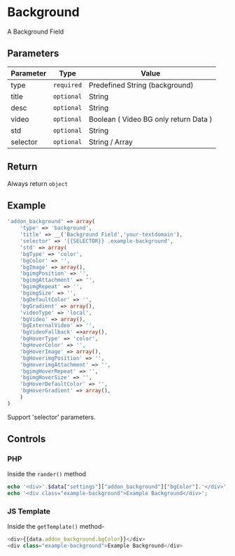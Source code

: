 # Background
A Background Field

## Parameters
Parameter | Type | Value
--- | --- | ---
type | `required` | Predefined String (background)
title | `optional` | String
desc | `optional` | String
video | `optional` | Boolean ( Video BG only return Data )
std | `optional` | String
selector | `optional` | String / Array

## Return
Always return `object`

## Example
```php
'addon_background' => array(
    'type' => 'background',
    'title' => __('Background Field','your-textdomain'),
    'selector' => '{{SELECTOR}} .example-background',
    'std' => array(
	'bgType' => 'color',
	'bgColor' => '',
	'bgImage' => array(),
	'bgimgPosition' => '',
	'bgimgAttachment' => '',
	'bgimgRepeat' => '',
	'bgimgSize' => '',
	'bgDefaultColor' => '',
	'bgGradient' => array(),
	'videoType' => 'local',
	'bgVideo' => array(),
	'bgExternalVideo' => '',
	'bgVideoFallback' =>array(),
	'bgHoverType' => 'color',
	'bgHoverColor' => '',
	'bgHoverImage' => array(),
	'bgHoverimgPosition' => '',
	'bgHoverimgAttachment' => '',
	'bgimgHoverRepeat' => '',
	'bgimgHoverSize' => '',
	'bgHoverDefaultColor' => '',
	'bgHoverGradient' => array(),
    )
)
```
Support 'selector' parameters.


## Controls
### PHP
Inside the `rander()` method
```php
echo '<div>'.$data["settings"]["addon_background"]["bgColor"].'</div>';
echo '<div class="example-background">Example Background</div>';
```

### JS Template
Inside the `getTemplate()` method-
```js
<div>{{data.addon_background.bgColor}}</div>
<div class="example-background">Example Background</div>
```
